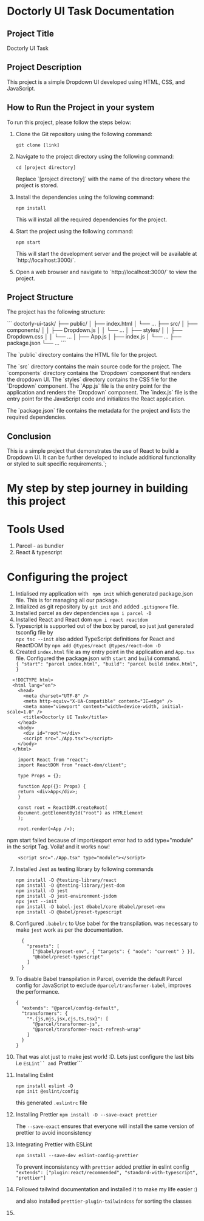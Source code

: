# Doctorly UI Task Documentation

## Project Title

Doctorly UI Task

## Project Description

This project is a simple Dropdown UI developed using HTML, CSS, and JavaScript.

## How to Run the Project in your system

To run this project, please follow the steps below:

1. Clone the Git repository using the following command:

   ```
   git clone [link]
   ```

2. Navigate to the project directory using the following command:

   ```
   cd [project directory]
   ```

   Replace \`[project directory]\` with the name of the directory where the project is stored.

3. Install the dependencies using the following command:

   ```
   npm install
   ```

   This will install all the required dependencies for the project.

4. Start the project using the following command:

   ```
   npm start
   ```

   This will start the development server and the project will be available at \`http://localhost:3000/\`.

5. Open a web browser and navigate to \`http://localhost:3000/\` to view the project.

## Project Structure

The project has the following structure:

\`\`\`
doctorly-ui-task/
├── public/
│ ├── index.html
│ └── ...
├── src/
│ ├── components/
│ │ ├── Dropdown.js
│ │ └── ...
│ ├── styles/
│ │ ├── Dropdown.css
│ │ └── ...
│ ├── App.js
│ ├── index.js
│ └── ...
├── package.json
└── ...
\`\`\`

The \`public\` directory contains the HTML file for the project.

The \`src\` directory contains the main source code for the project. The \`components\` directory contains the \`Dropdown\` component that renders the dropdown UI. The \`styles\` directory contains the CSS file for the \`Dropdown\` component. The \`App.js\` file is the entry point for the application and renders the \`Dropdown\` component. The \`index.js\` file is the entry point for the JavaScript code and initializes the React application.

The \`package.json\` file contains the metadata for the project and lists the required dependencies.

## Conclusion

This is a simple project that demonstrates the use of React to build a Dropdown UI. It can be further developed to include additional functionality or styled to suit specific requirements.`;

# My step by step journey in building this project

# Tools Used

1. Parcel - as bundler
2. React & typescript

# Configuring the project

1.  Intialised my application with ` npm init` which generated package.json file. This is for managing all our package.
2.  Intialized as git repository by `git init` and added `.gitignore` file.
3.  Installed parcel as dev dependencies `npm i parcel -D`
4.  Installed React and React dom `npm i react reactdom`
5.  Typescript is supported out of the box by parcel, so just just generated tsconfig file by  
    `npx tsc --init`
    also added TypeScript definitions for React and ReactDOM by
    `npm add @types/react @types/react-dom -D`
6.  Created `index.html` file as my entry point in the application and `App.tsx` file. Configured the package.json with `start` and `build` command.
    `      {
    "start": "parcel index.html",
    "build": "parcel build index.html",
}`

```
  <!DOCTYPE html>
  <html lang="en">
    <head>
      <meta charset="UTF-8" />
      <meta http-equiv="X-UA-Compatible" content="IE=edge" />
      <meta name="viewport" content="width=device-width, initial-scale=1.0" />
      <title>Doctorly UI Task</title>
    </head>
    <body>
      <div id="root"></div>
      <script src="./App.tsx"></script>
    </body>
  </html>
```

```
    import React from "react";
    import ReactDOM from "react-dom/client";

    type Props = {};

    function App({}: Props) {
    return <div>App</div>;
    }

    const root = ReactDOM.createRoot(
    document.getElementById("root") as HTMLElement
    );

    root.render(<App />);
```

npm start failed because of import/export error had to add type="module" in the script Tag. Voila! and it works now!

```
    <script src="./App.tsx" type="module"></script>
```

7.  Installed Jest as testing library by following commands
    ```
    npm install -D @testing-library/react
    npm install -D @testing-library/jest-dom
    npm install -D jest
    npm install -D jest-environment-jsdom
    npx jest --init
    npm install -D babel-jest @babel/core @babel/preset-env
    npm install -D @babel/preset-typescript
    ```
8.  Configured `.babelrc` to Use babel for the transpilation. was necessary to make `jest` work as per the documentation.
    ```
      {
        "presets": [
          ["@babel/preset-env", { "targets": { "node": "current" } }],
          "@babel/preset-typescript"
        ]
      }
    ```
9.  To disable Babel transpilation in Parcel, override the default Parcel config for JavaScript to exclude `@parcel/transformer-babel`, improves the performance.
    ```
    {
      "extends": "@parcel/config-default",
      "transformers": {
        "*.{js,mjs,jsx,cjs,ts,tsx}": [
          "@parcel/transformer-js",
          "@parcel/transformer-react-refresh-wrap"
        ]
      }
    }
    ```
10. That was alot just to make jest work! :D. Lets just configure the last bits i.e ` EsLint`` and  `Prettier```

11. Installing Eslint

    ```
    npm install eslint -D
    npm init @eslint/config

    ```

    this generated `.eslintrc` file

12. Installing Prettier
    `npm install -D --save-exact prettier `

    The `--save-exact` ensures that everyone will install the same version of prettier to avoid inconsistency

13. Integrating Prettier with ESLint

    `npm install --save-dev eslint-config-prettier`

    To prevent inconsistency with `prettier` added prettier in eslint config
    `"extends": ["plugin:react/recommended", "standard-with-typescript", "prettier"]`

14. Followed tailwind documentation and installed it to make my life easier :)

    and also installed `prettier-plugin-tailwindcss` for sorting the classes

15.
